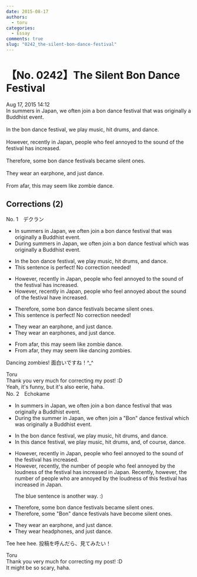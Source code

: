 ```yaml
---
date: 2015-08-17
authors:
  - toru
categories:
  - Essay
comments: true
slug: "0242_the-silent-bon-dance-festival"
---
```


# 【No. 0242】The Silent Bon Dance Festival 
<div class="date">Aug 17, 2015 14:12</div>
<div id="post"><div id="body_show_ori">
In summers in Japan, we often join a bon dance festival that was originally a Buddhist event.<br/><br/>In the bon dance festival, we play music, hit drums, and dance.<br/><br/>However, recently in Japan, people who feel annoyed to the sound of the festival has increased.<br/><br/>Therefore, some bon dance festivals became silent ones.<br/><br/>They wear an earphone, and just dance.<br/><br/>From afar, this may seem like zombie dance.
</div></div>

<!-- more -->


## Corrections (2)
<div id="block"><div class="first_name"> No. 1　<span class="just_name">デクラン</span></div><div id="block2">
<ul class="correction_field">
<li class="incorrect">In summers in Japan, we often join a bon dance festival that was originally a Buddhist event.</li>
<li class="corrected correct">
<span class="f_red">During</span> summers in Japan, we often join a bon dance festival <span class="f_red">which</span> was originally a Buddhist event.
</li>
</ul>
<ul class="correction_field">
<li class="incorrect">In the bon dance festival, we play music, hit drums, and dance.</li>
<li class="corrected perfect">This sentence is perfect! No correction needed!</li>
</ul>
<ul class="correction_field">
<li class="incorrect">However, recently in Japan, people who feel annoyed to the sound of the festival has increased.</li>
<li class="corrected correct">
However, recently in Japan, people who feel annoyed <span class="f_red">about</span> the sound of the festival <span class="f_red">have </span>increased.
</li>
</ul>
<ul class="correction_field">
<li class="incorrect">Therefore, some bon dance festivals became silent ones.</li>
<li class="corrected perfect">This sentence is perfect! No correction needed!</li>
</ul>
<ul class="correction_field">
<li class="incorrect">They wear an earphone, and just dance.</li>
<li class="corrected correct">
They wear <span class="sline">an</span> earphone<span class="f_red">s</span>, and just dance.
</li>
</ul>
<ul class="correction_field">
<li class="incorrect">From afar, this may seem like zombie dance.</li>
<li class="corrected correct">
From afar, <span class="f_red">they</span> may seem like <span class="f_red">dancing zombies</span>.
</li>
</ul>
<p class="comment_small">
 Dancing zombies! 面白いですね！^_^
</p>

</div><div class="name"><span class="just_name">Toru</span><br>
Thank you very much for correcting my post! :D<br/>Yeah, it's funny, but it's also eerie, haha.
</div>
</div>
<div id="block"><div class="first_name"> No. 2　<span class="just_name">Echokame</span></div><div id="block2">
<ul class="correction_field">
<li class="incorrect">In summers in Japan, we often join a bon dance festival that was originally a Buddhist event.</li>
<li class="corrected correct">
<span class="f_red">During the </span>summer in Japan, we often join a "Bon" dance festival <span class="f_red">which</span> was originally a Buddhist event.
</li>
</ul>
<ul class="correction_field">
<li class="incorrect">In the bon dance festival, we play music, hit drums, and dance.</li>
<li class="corrected correct">
In <span class="f_red">this</span> dance festival, we play music, hit drums, and<span class="f_red">, of course, </span>dance.
</li>
</ul>
<ul class="correction_field">
<li class="incorrect">However, recently in Japan, people who feel annoyed to the sound of the festival has increased.</li>
<li class="corrected correct">
However, recently, <span class="f_red">the number of</span> people who feel annoyed <span class="f_red">by</span> the <span class="f_red">loudness</span> of the festival has increased <span class="f_red">in Japan.</span><span class="f_blue"> Recently, however, the number of people who are annoyed by the loudness of this festival has increased in Japan. </span>
<p class="correction_comment">The blue sentence is another way. :)</p>
</li>
</ul>
<ul class="correction_field">
<li class="incorrect">Therefore, some bon dance festivals became silent ones.</li>
<li class="corrected correct">
Therefore, some<span class="f_red"> "Bon"</span> dance festivals <span class="f_red">have </span>bec<span class="f_red">o</span>me silent ones.
</li>
</ul>
<ul class="correction_field">
<li class="incorrect">They wear an earphone, and just dance.</li>
<li class="corrected correct">
They wear <span class="f_red">headphones</span>, and just dance.
</li>
</ul>
<p class="comment_small">
 Tee hee hee. 投稿を呼んだら、見てみたい！
</p>

</div><div class="name"><span class="just_name">Toru</span><br>
Thank you very much for correcting my post! :D<br/>It might be so scary, haha.
</div>
</div>

